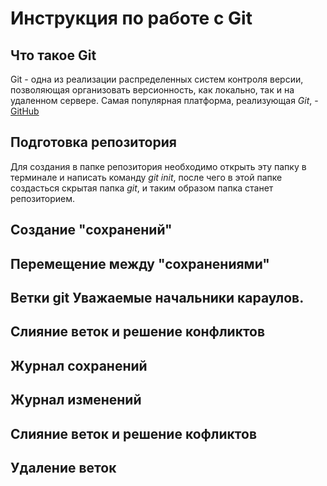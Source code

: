 # Инструкция по работе с Git

## Что такое Git
Git - одна из реализации распределенных систем контроля версии, позволяющая организовать версионность, как локально, так и на удаленном сервере. Самая популярная платформа, реализующая *Git*, - [GitHub](http://github.com) 

## Подготовка репозитория
Для создания в папке репозитория необходимо открыть эту папку в терминале и написать команду *git init*, после чего в этой папке создасться скрытая папка *git*, и таким образом папка станет репозиторием.

## Создание "сохранений"

## Перемещение между "сохранениями"

## Ветки git Уважаемые начальники караулов.

## Слияние веток и решение конфликтов 

## Журнал сохранений

## Журнал изменений

## Слияние веток и решение кофликтов

## Удаление веток 